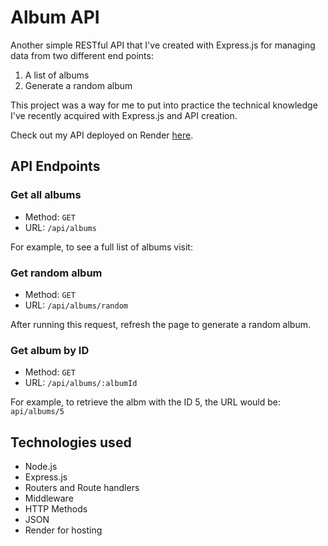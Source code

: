 # Album API

Another simple RESTful API that I've created with Express.js for managing data from two different end points:

1. A list of albums
2. Generate a random album

This project was a way for me to put into practice the technical knowledge I've recently acquired with Express.js and API creation.

Check out my API deployed on Render [here](https://album-api-ay93.onrender.com/).

## API Endpoints

### Get all albums

- Method: `GET`
- URL: `/api/albums`

For example, to see a full list of albums visit:

### Get random album

- Method: `GET`
- URL: `/api/albums/random`

After running this request, refresh the page to generate a random album.

### Get album by ID

- Method: `GET`
- URL: `/api/albums/:albumId`

For example, to retrieve the albm with the ID 5, the URL would be: `api/albums/5`

## Technologies used

- Node.js
- Express.js
- Routers and Route handlers
- Middleware
- HTTP Methods
- JSON
- Render for hosting
